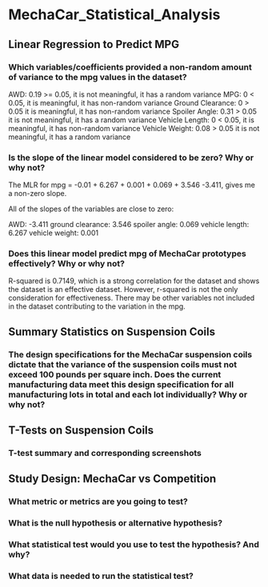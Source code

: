 # MechaCar_Statistical_Analysis


## Linear Regression to Predict MPG

### Which variables/coefficients provided a non-random amount of variance to the mpg values in the dataset?

AWD: 0.19 >= 0.05, it is not meaningful, it has a random variance
MPG: 0 < 0.05, it is meaningful, it has non-random variance
Ground Clearance: 0 > 0.05 it is meaningful, it has non-random variance
Spoiler Angle: 0.31 > 0.05 it is not meaningful, it has a random variance
Vehicle Length: 0 < 0.05, it is meaningful, it has non-random variance
Vehicle Weight: 0.08 > 0.05 it is not meaningful, it has a random variance


### Is the slope of the linear model considered to be zero? Why or why not?

The MLR for mpg = -0.01 + 6.267 + 0.001 + 0.069 + 3.546 -3.411, gives me a non-zero slope.

All of the slopes of the variables are close to zero:

AWD: -3.411
ground clearance: 3.546
spoiler angle: 0.069
vehicle length: 6.267
vehicle weight: 0.001

### Does this linear model predict mpg of MechaCar prototypes effectively? Why or why not?

R-squared is 0.7149, which is a strong correlation for the dataset and shows the dataset is an effective dataset. However, r-squared is not the only consideration for effectiveness. There may be other variables not included in the dataset contributing to the variation in the mpg.


## Summary Statistics on Suspension Coils

### The design specifications for the MechaCar suspension coils dictate that the variance of the suspension coils must not exceed 100 pounds per square inch. Does the current manufacturing data meet this design specification for all manufacturing lots in total and each lot individually? Why or why not?




## T-Tests on Suspension Coils
### T-test summary and corresponding screenshots



## Study Design: MechaCar vs Competition
### What metric or metrics are you going to test?


### What is the null hypothesis or alternative hypothesis?


### What statistical test would you use to test the hypothesis? And why?



### What data is needed to run the statistical test?

